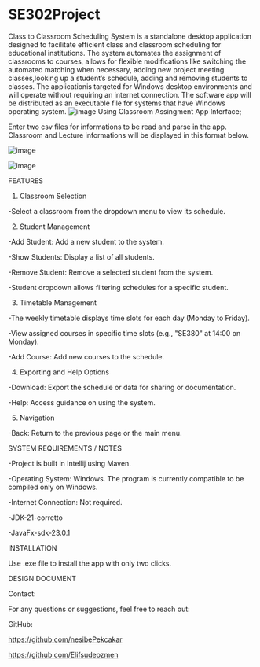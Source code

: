 # SE302Project
 
 Class to Classroom Scheduling System is a standalone desktop application designed to facilitate efficient class and classroom scheduling for educational institutions. The system automates the assignment of classrooms to courses, allows for flexible modifications like
 switching the automated matching when necessary, adding new project meeting classes,looking up a student’s schedule, adding and removing students to classes. The applicationis targeted for Windows desktop environments and will operate without requiring an internet 
 connection. The software app will be distributed as an executable file for systems that have Windows operating system.
 ![image](https://github.com/user-attachments/assets/4fd8bbc1-cf45-4bb7-9e25-4dd416bc68de)
 Using Classroom Assingment App Interface;

 Enter two csv files for informations to be read and parse in the app. Classroom and Lecture informations will be displayed in this format below. 
 
 ![image](https://github.com/user-attachments/assets/8b835152-53da-4265-80f9-bcd2c72a649f)

 ![image](https://github.com/user-attachments/assets/c8b4e103-2174-48fa-9e39-ccd782c87991)

FEATURES

1. Classroom Selection

-Select a classroom from the dropdown menu to view its schedule.

2. Student Management

-Add Student: Add a new student to the system.

-Show Students: Display a list of all students.

-Remove Student: Remove a selected student from the system.

-Student dropdown allows filtering schedules for a specific student.

3. Timetable Management

-The weekly timetable displays time slots for each day (Monday to Friday).

-View assigned courses in specific time slots (e.g., "SE380" at 14:00 on Monday).

-Add Course: Add new courses to the schedule.

4. Exporting and Help Options

-Download: Export the schedule or data for sharing or documentation.

-Help: Access guidance on using the system.

5. Navigation

-Back: Return to the previous page or the main menu.







SYSTEM REQUIREMENTS / NOTES


 -Project is built in Intellij using Maven.

 -Operating System: Windows. The program is currently compatible to be compiled only on Windows.
 
 -Internet Connection: Not required.
 
 -JDK-21-corretto
 
 -JavaFx-sdk-23.0.1

 

 INSTALLATION

 Use .exe file to install the app with only two clicks.
 
 
DESIGN DOCUMENT 


Contact:

For any questions or suggestions, feel free to reach out:

GitHub: 

https://github.com/nesibePekcakar

https://github.com/Elifsudeozmen

 

